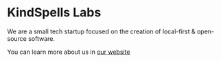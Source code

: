 # KindSpells Labs

We are a small tech startup focused on the creation of local-first & open-source software.

You can learn more about us in [our website](https://kindspells.dev?utm_source=github&utm_medium=about_link&utm_campaign=floss)
